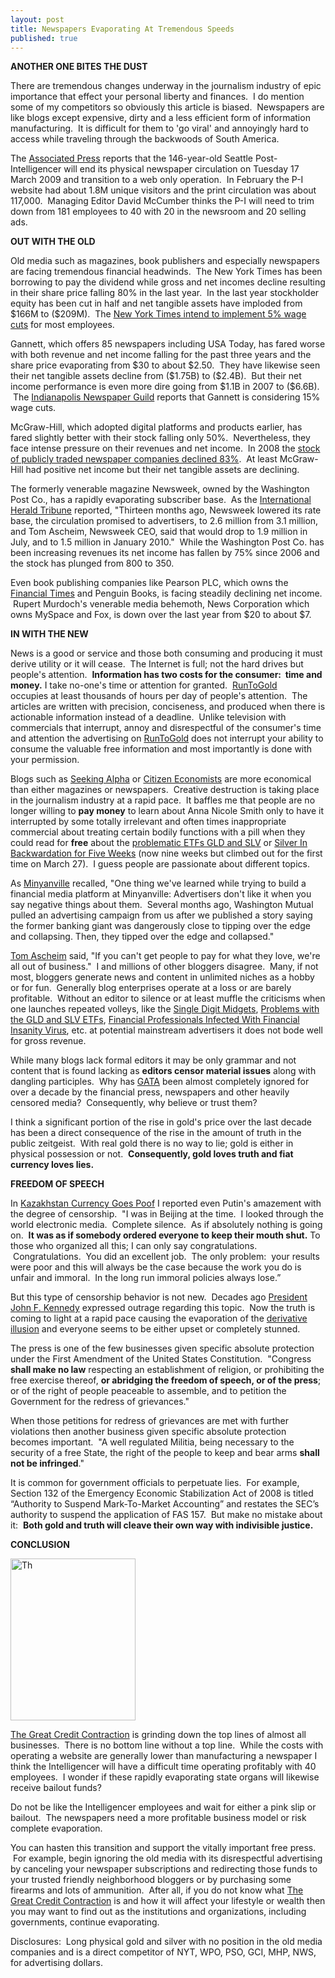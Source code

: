 ```yaml
---
layout: post
title: Newspapers Evaporating At Tremendous Speeds
published: true
---
```

<p><strong>ANOTHER ONE BITES THE DUST</strong></p>
<p>There are tremendous changes underway in the journalism industry of epic importance that effect your personal liberty and finances.  I do mention some of my competitors so obviously this article is biased.  Newspapers are like blogs except expensive, dirty and a less efficient form of information manufacturing.  It is difficult for them to 'go viral' and annoyingly hard to access while traveling through the backwoods of South America.</p>
<p>The <a href="http://www.google.com/hostednews/ap/article/ALeqM5iXSVWhbwoYRYaYvTFBNTVQLy70HwD96VK6800" target="_blank">Associated Press</a> reports that the 146-year-old Seattle Post-Intelligencer will end its physical newspaper circulation on Tuesday 17 March 2009 and transition to a web only operation.  In February the P-I website had about 1.8M unique visitors and the print circulation was about 117,000.  Managing Editor David McCumber thinks the P-I will need to trim down from 181 employees to 40 with 20 in the newsroom and 20 selling ads.</p>
<p><strong>OUT WITH THE OLD</strong></p>
<p>Old media such as magazines, book publishers and especially newspapers are facing tremendous financial headwinds.  The New York Times has been borrowing to pay the dividend while gross and net incomes decline resulting in their share price falling 80% in the last year.  In the last year stockholder equity has been cut in half and net tangible assets have imploded from $166M to ($209M).  The <a href="http://www.nytimes.com/2009/03/27/business/media/27times.html?_r=2&amp;hp" target="_blank">New York Times intend to implement 5% wage cuts</a> for most employees.</p>
<p>Gannett, which offers 85 newspapers including USA Today, has fared worse with both revenue and net income falling for the past three years and the share price evaporating from $30 to about $2.50.  They have likewise seen their net tangible assets decline from ($1.75B) to ($2.4B).  But their net income performance is even more dire going from $1.1B in 2007 to ($6.6B).  The <a href="http://einkling.wordpress.com/2009/03/12/gannett-puts-15-pay-cut-on-the-table/" target="_blank">Indianapolis Newspaper Guild</a> reports that Gannett is considering 15% wage cuts.</p>
<p>McGraw-Hill, which adopted digital platforms and products earlier, has fared slightly better with their stock falling only 50%.  Nevertheless, they face intense pressure on their revenues and net income.  In 2008 the <a href="http://www.google.com/hostednews/afp/article/ALeqM5hSCKzU0Cqf7bVuRj96A6EKBQ5pJA" target="_blank">stock of publicly traded newspaper companies declined 83%</a>.  At least McGraw-Hill had positive net income but their net tangible assets are declining.</p>
<p>The formerly venerable magazine Newsweek, owned by the Washington Post Co., has a rapidly evaporating subscriber base.  As the <a href="http://www.iht.com/articles/2009/02/09/business/newsweek.1-425663.php" target="_blank">International Herald Tribune</a> reported, "Thirteen months ago, Newsweek lowered its rate base, the circulation promised to advertisers, to 2.6 million from 3.1 million, and Tom Ascheim, Newsweek CEO, said that would drop to 1.9 million in July, and to 1.5 million in January 2010."  While the Washington Post Co. has been increasing revenues its net income has fallen by 75% since 2006 and the stock has plunged from 800 to 350.</p>
<p>Even book publishing companies like Pearson PLC, which owns the <a href="http://www.ft.com" target="_blank">Financial Times</a> and Penguin Books, is facing steadily declining net income.  Rupert Murdoch's venerable media behemoth, News Corporation which owns MySpace and Fox, is down over the last year from $20 to about $7.</p>
<p><strong>IN WITH THE NEW</strong></p>
<p>News is a good or service and those both consuming and producing it must derive utility or it will cease.  The Internet is full; not the hard drives but people's attention.  <strong>Information has two costs for the consumer:  time and money.</strong> I take no-one's time or attention for granted.  <a href="http://www.runtogold.com" target="_blank">RunToGold</a> occupies at least thousands of hours per day of people's attention.  The articles are written with precision, conciseness, and produced when there is actionable information instead of a deadline.  Unlike television with commercials that interrupt, annoy and disrespectful of the consumer's time and attention the advertising on <a href="http://www.runtogold.com" target="_blank">RunToGold</a> does not interrupt your ability to consume the valuable free information and most importantly is done with your permission.</p>
<p>Blogs such as <a href="http://seekingalpha.com/author/trace-mayer" target="_blank">Seeking Alpha</a> or <a href="http://www.citizeneconomists.com/blogs/2009/03/10/five-weeks-of-silver-backwardation/" target="_blank">Citizen Economists</a> are more economical than either magazines or newspapers.  Creative destruction is taking place in the journalism industry at a rapid pace.  It baffles me that people are no longer willing to <strong>pay money</strong> to learn about Anna Nicole Smith only to have it interrupted by some totally irrelevant and often times inappropriate commercial about treating certain bodily functions with a pill when they could read for <strong>free</strong> about the <a href="http://www.runtogold.com/2008/12/a-problem-with-gld-and-slv-etfs/" target="_blank">problematic ETFs GLD and SLV</a> or <a href="http://www.runtogold.com/2009/02/five-weeks-of-silver-backwardation/" target="_blank">Silver In Backwardation for Five Weeks</a> (now nine weeks but climbed out for the first time on March 27).  I guess people are passionate about different topics.</p>
<p>As <a href="http://www.minyanville.com/articles/index/a/21628" target="_blank">Minyanville</a> recalled, "One thing we've learned while trying to build a financial media platform at Minyanville: Advertisers don't like it when you say negative things about them.  Several months ago, Washington Mutual pulled an advertising campaign from us after we published a story saying the former banking giant was dangerously close to tipping over the edge and collapsing. Then, they tipped over the edge and collapsed."</p>
<p><a href="http://www.iht.com/articles/2009/02/09/business/newsweek.1-425663.php" target="_blank">Tom Ascheim</a> said, "If you can't get people to pay for what they love, we're all out of business."  I and millions of other bloggers disagree.  Many, if not most, bloggers generate news and content in unlimited niches as a hobby or for fun.  Generally blog enterprises operate at a loss or are barely profitable.  Without an editor to silence or at least muffle the criticisms when one launches repeated volleys, like the <a href="http://www.runtogold.com/2009/02/a-herd-of-single-digit-midgets/" target="_blank">Single Digit Midgets</a>, <a href="http://www.runtogold.com/2009/02/another-problem-with-the-gld-etf/" target="_blank">Problems with the GLD and SLV ETFs</a>, <a href="http://www.runtogold.com/2009/02/railroads-are-getting-cheaper/" target="_blank">Financial Professionals Infected With Financial Insanity Virus</a>, etc. at potential mainstream advertisers it does not bode well for gross revenue.</p>
<p>While many blogs lack formal editors it may be only grammar and not content that is found lacking as <strong>editors censor material issues</strong> along with dangling participles.  Why has <a href="http://www.runtogold.com/2005/09/goldrush-21/" target="_blank">GATA</a> been almost completely ignored for over a decade by the financial press, newspapers and other heavily censored media?  Consequently, why believe or trust them?</p>
<p>I think a significant portion of the rise in gold's price over the last decade has been a direct consequence of the rise in the amount of truth in the public zeitgeist.  With real gold there is no way to lie; gold is either in physical possession or not.  <strong>Consequently, g</strong><strong>old loves truth and fiat currency loves lies.</strong></p>
<p><strong>FREEDOM OF SPEECH</strong></p>
<p>In <a href="http://www.runtogold.com/2009/02/kazakhstan-currency-goes-poof/" target="_blank">Kazakhstan Currency Goes Poof</a> I reported even Putin's amazement with the degree of censorship.  "I was in Beijing at the time.  I looked through the world electronic media.  Complete silence.  As if absolutely nothing is going on.  <strong>It was as if somebody ordered everyone to keep their mouth shut.</strong> To those who organized all this; I can only say congratulations.  Congratulations.  You did an excellent job.  The only problem:  your results were poor and this will always be the case because the work you do is unfair and immoral.  In the long run immoral policies always lose.”</p>
<p>But this type of censorship behavior is not new.  Decades ago <a href="http://www.youtube.com/watch?v=SzaLP9dTXhE" target="_blank">President John F. Kennedy</a> expressed outrage regarding this topic.  Now the truth is coming to light at a rapid pace causing the evaporation of the <a href="http://www.runtogold.com/2008/10/derivative-illusion/" target="_blank">derivative illusion</a> and everyone seems to be either upset or completely stunned.</p>
<p>The press is one of the few businesses given specific absolute protection under the First Amendment of the United States Constitution.  "Congress <strong>shall make no law</strong> respecting an establishment of religion, or prohibiting the free exercise thereof, <strong>or abridging the freedom of speech, or of the press</strong>; or of the right of people peaceable to assemble, and to petition the Government for the redress of grievances."</p>
<p>When those petitions for redress of grievances are met with further violations then another business given specific absolute protection becomes important.  "A well regulated Militia, being necessary to the security of a free State, the right of the people to keep and bear arms <strong>shall not be infringed</strong>."</p>
<p>It is common for government officials to perpetuate lies.  For example, Section 132 of the Emergency Economic Stabilization Act of 2008 is titled “Authority to Suspend Mark-To-Market Accounting” and restates the SEC’s authority to suspend the application of FAS 157.  But make no mistake about it:  <strong>Both gold and truth will cleave their own way with indivisible justice.</strong></p>
<p><strong>CONCLUSION</strong></p>
<div class="mceTemp">
<dl class="alignright">
<dt><a href="http://www.creditcontraction.com" target="_blank"><img src="{{ site.baseurl }}/images/The-Great-Credit-Contraction-Book-200x259.jpg" alt="Th" width="200" height="259" /></a></dt>
</dl>
</div>
<p><a href="http://www.creditcontraction.com" target="_blank">The Great Credit Contraction</a> is grinding down the top lines of almost all businesses.  There is no bottom line without a top line.  While the costs with operating a website are generally lower than manufacturing a newspaper I think the Intelligencer will have a difficult time operating profitably with 40 employees.  I wonder if these rapidly evaporating state organs will likewise receive bailout funds?</p>
<p>Do not be like the Intelligencer employees and wait for either a pink slip or bailout.  The newspapers need a more profitable business model or risk complete evaporation.</p>
<p>You can hasten this transition and support the vitally important free press.  For example, begin ignoring the old media with its disrespectful advertising by canceling your newspaper subscriptions and redirecting those funds to your trusted friendly neighborhood bloggers or by purchasing some firearms and lots of ammunition.  After all, if you do not know what <a href="http://www.creditcontraction.com" target="_blank">The Great Credit Contraction</a> is and how it will affect your lifestyle or wealth then you may want to find out as the institutions and organizations, including governments, continue evaporating.</p>
<p>Disclosures:  Long physical gold and silver with no position in the old media companies and is a direct competitor of NYT, WPO, PSO, GCI, MHP, NWS, for advertising dollars.</p>
